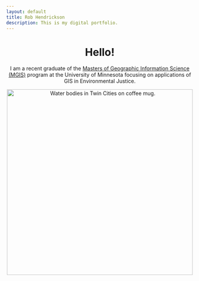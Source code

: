 ```yaml
---
layout: default
title: Rob Hendrickson
description: This is my digital portfolio.
---
```


<center>

# Hello!

I am a recent graduate of the [Masters of Geographic Information Science (MGIS)](https://cla.umn.edu/mgis/about/program-thats-map) program at the University of Minnesota focusing on applications of GIS in Environmental Justice.

<img src="https://rwhendrickson.github.io/Portfolio/figs/TC_Water_mug.jpg" alt="Water bodies in Twin Cities on coffee mug." width="500"/>

</center>
